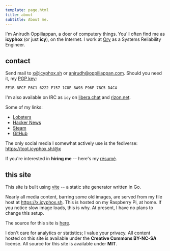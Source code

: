 ```yaml
---
template: page.html
title: about
subtitle: About me.
---
```


I'm Anirudh Oppiliappan, a doer of computery things. You'll often find
me as **icyphox** (or just **icy**), on the Internet. I work at
[Ory](https://ory.sh) as a Systems Reliability Engineer.

## contact

Send mail to [x@icyphox.sh](mailto:x@icyphox.sh) or
[anirudh@oppiliappan.com](mailto:anirudh@oppiliappan.com). Should you
need it, my [PGP key](/static/gpg.txt):

```
FE1B 8FCF E6C1 6222 F157 1C8E 8A93 F96F 78C5 D4C4
```

I'm also available on IRC as `icy` on [libera.chat](https://libera.chat)
and [rizon.net](https://rizon.net).

Some of my links:

- [Lobsters](https://lobste.rs/u/icy)
- [Hacker News](https://news.ycombinator.com/user?id=icy)
- [Steam](https://steamcommunity.com/id/icyphox)
- [GitHub](https://github.com/icyphox)

The only social media I somewhat actively use is the fediverse:
https://toot.icyphox.sh/@x

If you're interested in **hiring me** -- here's my
[résumé](https://x.icyphox.sh/resume.pdf).

## this site

This site is built using [vite](https://git.icyphox.sh/vite) -- a static
site generator written in Go.

Nearly all media content, barring some old images, are served from my
file host at https://x.icyphox.sh. This is hosted on my Raspberry Pi, at
home. If you notice slow image loads, this is why. At present, I have no
plans to change this setup.

The source for this site is [here](https://git.icyphox.sh/site).

I don't care for analytics or statistics; I value your privacy. All
content hosted on this site is available under the **Creative Commons
BY-NC-SA** license. All source for this site is available under **MIT**.

